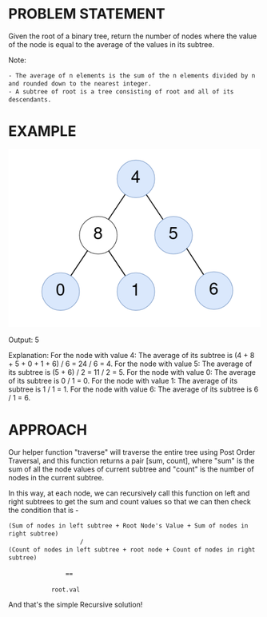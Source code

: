 # PROBLEM STATEMENT

Given the root of a binary tree, return the number of nodes where the value of the node is equal to the average of the values in its subtree.

Note:

    - The average of n elements is the sum of the n elements divided by n and rounded down to the nearest integer.
    - A subtree of root is a tree consisting of root and all of its descendants.
  
# EXAMPLE

![alt text](image.png)

Output: 5

Explanation: 
For the node with value 4: The average of its subtree is (4 + 8 + 5 + 0 + 1 + 6) / 6 = 24 / 6 = 4.
For the node with value 5: The average of its subtree is (5 + 6) / 2 = 11 / 2 = 5.
For the node with value 0: The average of its subtree is 0 / 1 = 0.
For the node with value 1: The average of its subtree is 1 / 1 = 1.
For the node with value 6: The average of its subtree is 6 / 1 = 6.

# APPROACH

Our helper function "traverse" will traverse the entire tree using Post Order Traversal, and this function returns a pair [sum, count], where "sum" is the sum of all the node values of current subtree and "count" is the number of nodes in the current subtree.

In this way, at each node, we can recursively call this function on left and right subtrees to get the sum and count values so that we can then check the condition that is - 

	(Sum of nodes in left subtree + Root Node's Value + Sum of nodes in right subtree)
						/
	(Count of nodes in left subtree + root node + Count of nodes in right subtree)
	
					==
					
	            root.val
	
And that's the simple Recursive solution!